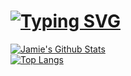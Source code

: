


# [![Typing SVG](https://readme-typing-svg.demolab.com?font=Feria+Code&duration=3000&pause=250&width=435&lines=Hi!+I'm+Jamie...;I+like+Design%2C+Software%2C+and+ML.;%3AD)](https://git.io/typing-svg)

[![Jamie's Github Stats](https://github-readme-stats.vercel.app/api?username=JamieDoe&hide=stars,prs)](https://github.com/JamieDoe/github-readme-stats)
<br>
[![Top Langs](https://github-readme-stats.vercel.app/api/top-langs/?username=JamieDoe&layout=compact)](https://github.com/JamieDoe/github-readme-stats)
